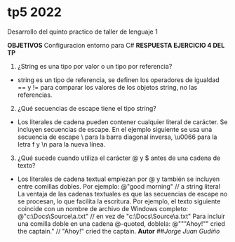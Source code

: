 # tp5 2022
Desarrollo del quinto practico de taller de lenguaje 1

**OBJETIVOS**
Configuracion entorno para C#
**RESPUESTA EJERCICIO 4 DEL TP**
1. ¿String es una tipo por valor o un tipo por referencia?
- string es un tipo de referencia, se definen los operadores de igualdad == y != para comparar los valores de los objetos string, no las referencias.
2. ¿Qué secuencias de escape tiene el tipo string?
- Los literales de cadena pueden contener cualquier literal de carácter. Se incluyen secuencias de escape. En el ejemplo siguiente se usa una secuencia de escape \\ para la barra diagonal inversa, \u0066 para la letra f y \n para la nueva línea.
3. ¿Qué sucede cuando utiliza el carácter @ y $ antes de una cadena de texto?
- Los literales de cadena textual empiezan por @ y también se incluyen entre comillas dobles. Por ejemplo:
@"good morning"  // a string literal
La ventaja de las cadenas textuales es que las secuencias de escape no se procesan, lo que facilita la escritura. Por ejemplo, el texto siguiente coincide con un nombre de archivo de Windows completo:
@"c:\Docs\Source\a.txt"  // en vez de "c:\\Docs\\Source\\a.txt"
Para incluir una comilla doble en una cadena @-quoted, doblela:
@"""Ahoy!"" cried the captain." // "Ahoy!" cried the captain.
**Autor**
##_Jorge Juan Gudiño_


